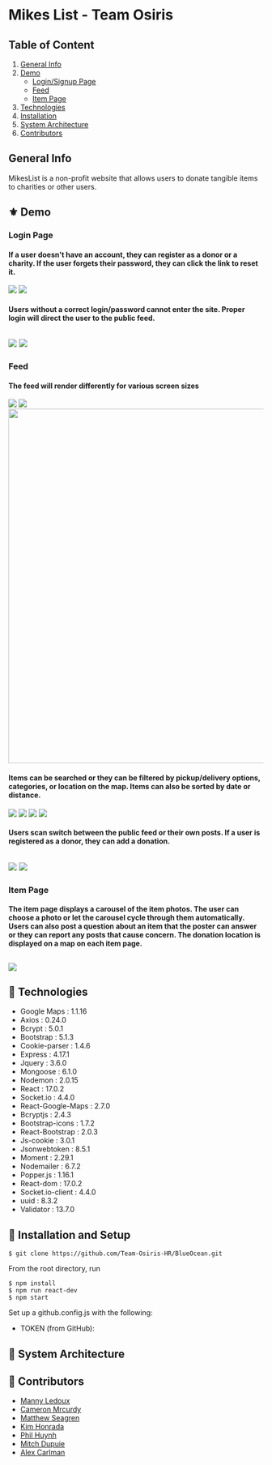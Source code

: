 # Mikes List - Team Osiris

## Table of Content

1. [General Info](https://github.com/Team-Osiris-HR/BlueOcean/blob/dev/README.md#general-info)
2. [Demo](https://github.com/Team-Osiris-HR/BlueOcean/blob/dev/README.md#%EF%B8%8F-demo)
    - [Login/Signup Page](https://github.com/Team-Osiris-HR/BlueOcean/blob/dev/README.md#login-page)
    - [Feed](https://github.com/Team-Osiris-HR/BlueOcean/blob/dev/README.md#feed)
    - [Item Page](https://github.com/Team-Osiris-HR/BlueOcean/blob/dev/README.md#item-page)
3. [Technologies](https://github.com/Team-Osiris-HR/BlueOcean/blob/dev/README.md#-technologies)
4. [Installation](https://github.com/Team-Osiris-HR/BlueOcean/blob/dev/README.md#-installation-and-setup)
5. [System Architecture](https://github.com/Team-Osiris-HR/BlueOcean/blob/dev/README.md#-system-architecture)
6. [Contributors](https://github.com/Team-Osiris-HR/BlueOcean/blob/dev/README.md#-contributors)

## General Info

MikesList is a non-profit website that allows users to donate tangible items to charities or other users.

## ⚜️ Demo

### Login Page

#### If a user doesn't have an account, they can register as a donor or a charity. If the user forgets their password, they can click the link to reset it.

![](https://media.giphy.com/media/HPt5OekCz5XZR5GLpN/giphy.gif)
![](https://media.giphy.com/media/35TeChHRBB1Zc7e3ew/giphy.gif)

#### Users without a correct login/password cannot enter the site. Proper login will direct the user to the public feed.

![](https://media.giphy.com/media/fIuud07btnCNoKRVmb/giphy.gif)
![](https://media.giphy.com/media/H47rgIuBFw7g0iIG1V/giphy.gif)
---
### Feed

#### The feed will render differently for various screen sizes

![](https://media.giphy.com/media/9BtupnUJlFLHMYUqKP/giphy.gif) ![](https://media.giphy.com/media/5Diu7UQyjYdrgMCN6X/giphy.gif) 
<img src="https://media.giphy.com/media/0Mm6noiioGANaMbS8n/giphy.gif" width=700/>

#### Items can be searched or they can be filtered by pickup/delivery options, categories, or location on the map. Items can also be sorted by date or distance.

![](https://media.giphy.com/media/c8qLLR7SJTNCf4J16u/giphy.gif) 
![](https://media.giphy.com/media/mFelNZeuET2CKmok0A/giphy.gif) 
![](https://media.giphy.com/media/zhBSjaqLXsviVvOkCQ/giphy.gif) 
![](https://media.giphy.com/media/80BvP34vS4esPPCqWI/giphy.gif)

#### Users scan switch between the public feed or their own posts. If a user is registered as a donor, they can add a donation. 

![](https://media.giphy.com/media/2yPiSAunimoAPlP7Ta/giphy.gif) 
![](https://media.giphy.com/media/trBUsl8zKz0EZ9ZNC5/giphy.gif)
---
### Item Page

#### The item page displays a carousel of the item photos. The user can choose a photo or let the carousel cycle through them automatically. Users can also post a question about an item that the poster can answer or they can report any posts that cause concern. The donation location is displayed on a map on each item page.

![](https://media.giphy.com/media/4TdHq5DtIF06IiQmMX/giphy.gif)
---
## 🧪 Technologies

- Google Maps : 1.1.16
- Axios : 0.24.0
- Bcrypt : 5.0.1
- Bootstrap : 5.1.3
- Cookie-parser : 1.4.6
- Express : 4.17.1
- Jquery : 3.6.0
- Mongoose : 6.1.0
- Nodemon : 2.0.15
- React : 17.0.2
- Socket.io : 4.4.0
- React-Google-Maps : 2.7.0
- Bcryptjs : 2.4.3
- Bootstrap-icons : 1.7.2
- React-Bootstrap : 2.0.3
- Js-cookie : 3.0.1
- Jsonwebtoken : 8.5.1
- Moment : 2.29.1
- Nodemailer : 6.7.2
- Popper.js : 1.16.1
- React-dom : 17.0.2
- Socket.io-client : 4.4.0
- uuid : 8.3.2
- Validator : 13.7.0

## 🚀 Installation and Setup

```
$ git clone https://github.com/Team-Osiris-HR/BlueOcean.git
```
From the root directory, run
```
$ npm install
$ npm run react-dev
$ npm start
```

Set up a github.config.js with the following:

- TOKEN (from GitHub):

## 📁 System Architecture

## 🤝 Contributors

- [Manny Ledoux]()
- [Cameron Mrcurdy](https://www.linkedin.com/in/cmccurd/)
- [Matthew Seagren](https://www.linkedin.com/in/matthew-seagren/)
- [Kim Honrada](https://www.linkedin.com/in/kimhonrada21/)
- [Phil Huynh]()
- [Mitch Dupuie]()
- [Alex Carlman]()
